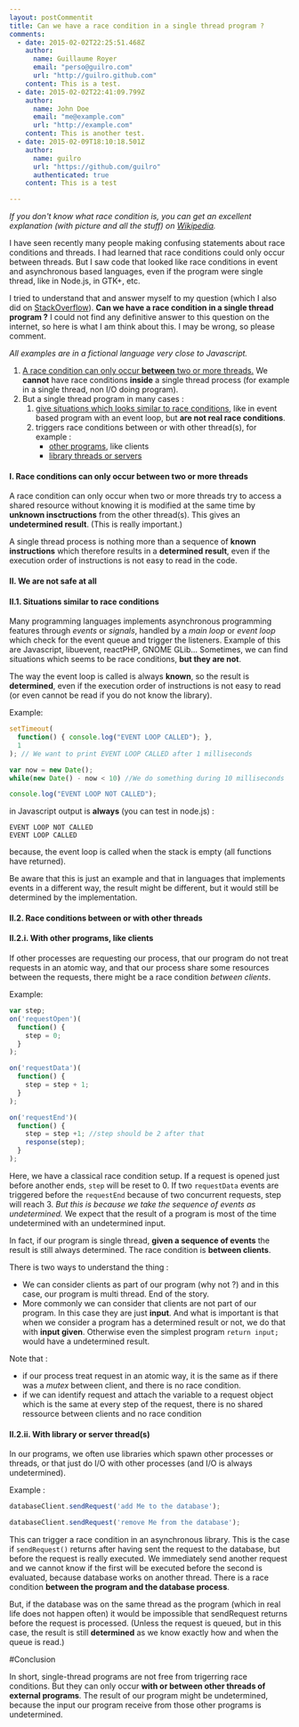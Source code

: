```yaml
---
layout: postCommentit
title: Can we have a race condition in a single thread program ?
comments:
  - date: 2015-02-02T22:25:51.468Z
    author:
      name: Guillaume Royer
      email: "perso@guilro.com"
      url: "http://guilro.github.com"
    content: This is a test.
  - date: 2015-02-02T22:41:09.799Z
    author:
      name: John Doe
      email: "me@example.com"
      url: "http://example.com"
    content: This is another test.
  - date: 2015-02-09T18:10:18.501Z
    author:
      name: guilro
      url: "https://github.com/guilro"
      authenticated: true
    content: This is a test

---
```


*If you don't know what race condition is, you can get an excellent explanation (with picture and all the stuff) on [Wikipedia](http://en.wikipedia.org/wiki/Race_condition#Software).*

I have seen recently many people making confusing statements about race conditions and threads. I had learned that race conditions could only occur between threads. But I saw code that looked like race conditions in event and asynchronous based languages, even if the program were single thread, like in Node.js, in GTK+, etc.

I tried to understand that and answer myself to my question (which I also did on [StackOverflow](http://stackoverflow.com/questions/21463377/can-we-have-race-conditions-in-a-single-thread-program)). **Can we have a race condition in a single thread program ?** I could not find any definitive answer to this question on the internet, so here is what I am think about this. I may be wrong, so please comment.

*All examples are in a fictional language very close to Javascript.*

<div class="well">
<ol>
<li>
<a href="#1">A race condition can only occur <b>between</b> two or more threads.</a> We <b>cannot</b> have race conditions <b>inside</b> a single thread process (for example in a single thread, non I/O doing program).
</li>
<li>
But a single thread program in many cases :
    <ol>
    <li>
    <a href="#2.1">give situations which looks similar to race conditions</a>, like in event based program with an event loop, but <b>are not real race conditions</b>.
    </li>
    <li>
    triggers race conditions between or with other thread(s), for example :
        <ul>
        <li>
        <a href="#2.2.1">other programs</a>, like clients
        </li>
        <li>
        <a href="#2.2.2">library threads or servers</a>
        </li>
        </ul>
    </li>
    </ol>
</li>
</ol>
</div>

#### I. Race conditions can only occur between two or more threads<a name="1">&nbsp;</a>
A race condition can only occur when two or more threads try to access a shared resource without knowing it is modified at the same time by **unknown insctructions** from the other thread(s). This gives an **undetermined result**. (This is really important.)  

A single thread process is nothing more than a sequence of **known instructions** which therefore results in a **determined result**, even if the execution order of instructions is not easy to read in the code.

#### II. We are not safe at all<a name="2">&nbsp;</a>

#### II.1. Situations similar to race conditions<a name="2.1">&nbsp;</a>

Many programming languages implements asynchronous programming features through *events* or *signals*, handled by a *main loop* or *event loop* which check for the event queue and trigger the listeners. Example of this are Javascript, libuevent, reactPHP, GNOME GLib... Sometimes, we can find situations which seems to be race conditions, **but they are not**.

The way the event loop is called is always **known**, so the result is **determined**, even if the execution order of instructions is not easy to read (or even cannot be read if you do not know the library).

Example:

````js
setTimeout(
  function() { console.log("EVENT LOOP CALLED"); },
  1
); // We want to print EVENT LOOP CALLED after 1 milliseconds

var now = new Date();
while(new Date() - now < 10) //We do something during 10 milliseconds

console.log("EVENT LOOP NOT CALLED");
````

in Javascript output is **always** (you can test in node.js) :

````
EVENT LOOP NOT CALLED
EVENT LOOP CALLED
````

because, the event loop is called when the stack is empty (all functions have returned).

Be aware that this is just an example and that in languages that implements events in a different way, the result might be different, but it would still be determined by the implementation.

#### II.2. Race conditions between or with other threads<a name="2.1">&nbsp;</a>
#### II.2.i. With other programs, like clients<a name="2.2.1">&nbsp;</a>

If other processes are requesting our process, that our program do not treat requests in an atomic way, and that our process share some resources between the requests, there might be a race condition *between clients*.

Example:

````js
var step;
on('requestOpen')(
  function() {
    step = 0;
  }
);

on('requestData')(
  function() {
    step = step + 1;
  }
);

on('requestEnd')(
  function() {
    step = step +1; //step should be 2 after that
    response(step);
  }
);
````

Here, we have a classical race condition setup. If a request is opened just before another ends, `step` will be reset to 0. If two `requestData` events are triggered before the `requestEnd` because of two concurrent requests, step will reach 3. *But this is because we take the sequence of events as undetermined.* We expect that the result of a program is most of the time undetermined with an undetermined input.

In fact, if our program is single thread, **given a sequence of events** the result is still always determined. The race condition is **between clients**.

There is two ways to understand the thing :

* We can consider clients as part of our program (why not ?) and in this case, our program is multi thread. End of the story.
* More commonly we can consider that clients are not part of our program. In this case they are just **input**. And what is important is that when we consider a program has a determined result or not, we do that with **input given**. Otherwise even the simplest program `return input;` would have a undetermined result.

Note that :

* if our process treat request in an atomic way, it is the same as if there was a *mutex* between client, and there is no race condition.
* if we can identify request and attach the variable to a request object which is the same at every step of the request, there is no shared ressource between clients and no race condition

#### II.2.ii. With library or server thread(s)<a name="2.2.2">&nbsp;</a>

In our programs, we often use libraries which spawn other processes or threads, or that just do I/O with other processes (and I/O is always undetermined).

Example :

````js
databaseClient.sendRequest('add Me to the database');

databaseClient.sendRequest('remove Me from the database');
````

This can trigger a race condition in an asynchronous library. This is the case if `sendRequest()` returns after having sent the request to the database, but before the request is really executed. We immediately send another request and we cannot know if the first will be executed before the second is evaluated, because database works on another thread. There is a race condition **between the program and the database process**.

But, if the database was on the same thread as the program (which in real life does not happen often) it would be impossible that sendRequest returns before the request is processed. (Unless the request is queued, but in this case, the result is still **determined** as we know exactly how and when the queue is read.)


#Conclusion

In short, single-thread programs are not free from trigerring race conditions. But they can only occur **with or between other threads of external programs**. The result of our program might be undetermined, because the input our program receive from those other programs is undetermined.
